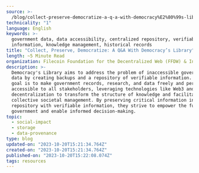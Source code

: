 ```yaml
---
source: >-
  /blog/collect-preserve-democratize-a-q-a-with-democracy%E2%80%99s-library/
technicality: "1"
language: English
keywords: >-
  government data, data accessibility, centralized repository, verifiable
  information, knowledge management, historical records
title: "Collect, Preserve, Democratize: A Q&A With Democracy’s Library"
length: ~5 Minute Read
organization: Filecoin Foundation for the Decentralized Web (FFDW) & Internet Archive (IA)
description: >-
  Democracy's Library aims to address the problem of inaccessible government
  data by creating backups and a repository of verifiable information. Their
  goal is to make government records, research, and data freely and permanently
  accessible to all stakeholders, leveraging technologies like Web3 and
  decentralization to transform the structure of knowledge and facilitate better
  collective societal management. By preserving critical information in a
  repository with verifiable information, they strive to empower the future of
  government and enable informed decision-making.
topic:
  - social-impact
  - storage
  - data-provenance
type: blog
updated-on: "2023-10-20T15:21:34.764Z"
created-on: "2023-10-20T15:21:34.764Z"
published-on: "2023-10-20T15:22:08.074Z"
tags: resources
---
```

